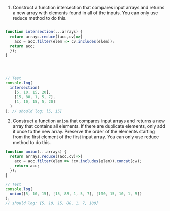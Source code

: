 1. Construct a function intersection that compares input arrays and returns a new array with elements found in all of the inputs. You can only use reduce method to do this.

```js

function intersection(...arrays) {
  return arrays.reduce((acc,cv)=>{
    acc = acc.filter(elem => cv.includes(elem));
  return acc;
  });
}



  
// Test
console.log(
  intersection(
    [5, 10, 15, 20],
    [15, 88, 1, 5, 7],
    [1, 10, 15, 5, 20]
  )
); // should log: [5, 15]
```

2. Construct a function `union` that compares input arrays and returns a new array that contains all elements. If there are duplicate elements, only add it once to the new array. Preserve the order of the elements starting from the first element of the first input array. You can only use reduce method to do this.

```js
function union(...arrays) {
  return arrays.reduce((acc,cv)=>{
    acc = acc.filter(elem => !cv.includes(elem)).concat(cv);
    return acc;
  });
}

// Test
console.log(
  union([5, 10, 15], [15, 88, 1, 5, 7], [100, 15, 10, 1, 5])
);
// should log: [5, 10, 15, 88, 1, 7, 100]
```
